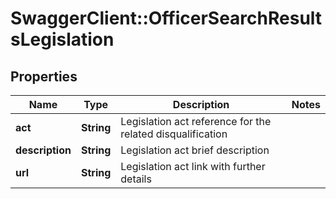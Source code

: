 # SwaggerClient::OfficerSearchResultsLegislation

## Properties
Name | Type | Description | Notes
------------ | ------------- | ------------- | -------------
**act** | **String** | Legislation act reference for the related disqualification | 
**description** | **String** | Legislation act brief description | 
**url** | **String** | Legislation act link with further details | 


